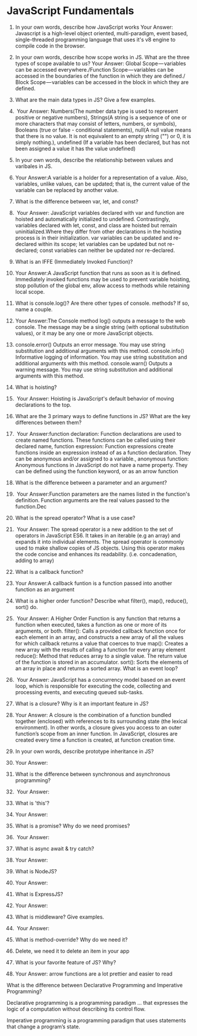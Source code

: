 # JavaScript Fundamentals

1. In your own words, describe how JavaScript works Your Answer: Javascript is a high-level object oriented, multi-paradigm, event based, single-threaded programming language that uses it's v8 engine to compile code in the browser.

2. In your own words, describe how scope works in JS. What are the three types of scope available to us? Your Answer: Global Scope — variables can be accessed everywhere./Function Scope — variables can be accessed in the boundaries of the function in which they are defined./ Block Scope — variables can be accessed in the block in which they are defined.

3. What are the main data types in JS? Give a few examples.
4.  Your Answer: Numbers(The number data type is used to represent positive or negative numbers), Strings(A string is a sequence of one or more characters that may consist of letters, numbers, or symbols), Booleans (true or false - conditional statements), null(A null value means that there is no value. It is not equivalent to an empty string ("") or 0, it is simply nothing.), undefined (If a variable has been declared, but has not been assigned a value it has the value undefined)
5. In your own words, describe the relationship between values and varibales in JS. 
6. Your Answer:A variable is a holder for a representation of a value. Also, variables, unlike values,  can be updated; that is, the current value of the variable can be replaced by another value.
7. What is the difference between var, let, and const?
8.  Your Answer: JavaScript variables declared with var and function are hoisted and automatically initialized to undefined. Contrastingly, variables declared with let, const, and class are hoisted but remain uninitialized.Where they differ from other declarations in the hoisting process is in their initialization. var variables can be updated and re-declared within its scope; let variables can be updated but not re-declared; const variables can neither be updated nor re-declared.
9.  What is an IFFE (Immediately Invoked Function)? 
10. Your Answer:A JavaScript function that runs as soon as it is defined. Immediately invoked functions may be used to prevent variable hoisting, stop pollution of the global env, allow access to methods while retaining local scope.
11. What is console.log()? Are there other types of console. methods? If so, name a couple. 
12. Your Answer:The Console method log() outputs a message to the web console. The message may be a single string (with optional substitution values), or it may be any one or more JavaScript objects.
13. console.error()
Outputs an error message. You may use string substitution and additional arguments with this method.
console.info()
Informative logging of information. You may use string substitution and additional arguments with this method.
console.warn()
Outputs a warning message. You may use string substitution and additional arguments with this method.
14. What is hoisting?
15.  Your Answer: Hoisting is JavaScript's default behavior of moving declarations to the top.
16. What are the 3 primary ways to define functions in JS? What are the key differences between them?
17.  Your Answer:function declaration: Function declarations are used to create named functions. These functions can be called using their declared name, function expression: Function expressions create functions inside an expression instead of as a function declaration. They can be anonymous and/or assigned to a variable., anonymous function: Anonymous functions in JavaScript do not have a name property. They can be defined using the function keyword, or as an arrow function
18. What is the difference between a parameter and an argument?
19.  Your Answer:Function parameters are the names listed in the function's definition. Function arguments are the real values passed to the function.Dec
20. What is the spread operator? What is a use case?
21.  Your Answer: The spread operator is a new addition to the set of operators in JavaScript ES6. It takes in an iterable (e.g an array) and expands it into individual elements. The spread operator is commonly used to make shallow copies of JS objects. Using this operator makes the code concise and enhances its readability.  (i.e. concadenation, adding to array)
22. What is a callback function? 
23. Your Answer:A callback funtion is a function passed into another function as an argument
24. What is a higher order function? Describe what filter(), map(), reduce(), sort() do.
25.  Your Answer: A Higher Order Function is any function that returns a function when executed, takes a function as one or more of its arguments, or both. filter(): Calls a provided callback function once for each element in an array, and constructs a new array of all the values for which callback returns a value that coerces to true
map(): Creates a new array with the results of calling a function for every array element
reduce(): Method that reduces array to a single value. The return value of the function is stored in an accumulator.
sort(): Sorts the elements of an array in place and returns a sorted array.
   What is an event loop?
1.   Your Answer: JavaScript has a concurrency model based on an event loop, which is responsible for executing the code, collecting and processing events, and executing queued sub-tasks.
2.  What is a closure? Why is it an important feature in JS? 
3.  Your Answer: A closure is the combination of a function bundled together (enclosed) with references to its surrounding state (the lexical environment). In other words, a closure gives you access to an outer function’s scope from an inner function. In JavaScript, closures are created every time a function is created, at function creation time.
4.  In your own words, describe prototype inheritance in JS? 
5.  Your Answer:
6.  What is the difference between synchronous and asynchronous programming?
7.   Your Answer:
8.  What is 'this'? 
9.  Your Answer:
10. What is a promise? Why do we need promises?
11.  Your Answer:
12. What is async await & try catch? 
13. Your Answer:
14. What is NodeJS? 
15. Your Answer:
16. What is ExpressJS? 
17. Your Answer:
18. What is middleware? Give examples.
19.  Your Answer:
20. What is method-override? Why do we need it?
21. Delete, we need it to delete an item in your app
22. What is your favorite feature of JS? Why?
23.  Your Answer: arrow functions are a lot prettier and easier to read


What is the difference between Declarative Programming and Imperative Programming?

Declarative programming is a programming paradigm … that expresses the logic of a computation without describing its control flow.

Imperative programming is a programming paradigm that uses statements that change a program’s state.